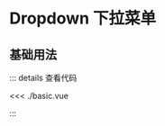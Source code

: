 <script setup lang="ts">
import Basic from './basic.vue'

</script>

# Dropdown 下拉菜单

## 基础用法

<Basic />

::: details 查看代码

<<< ./basic.vue

:::

